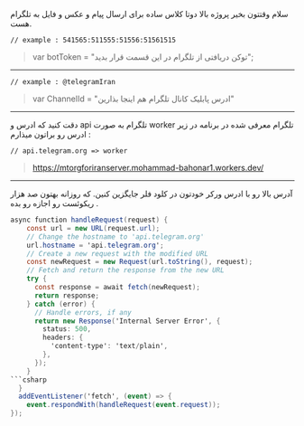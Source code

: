 سلام وقتتون بخیر پروژه بالا دوتا کلاس ساده برای ارسال پیام و عکس و فایل به تلگرام هست.

` // example : 541565:511555:51556:51561515 `
>var botToken = "توکن دریافتی از تلگرام در این قسمت قرار بدید";
___


` // example : @telegramIran `
>var ChannelId = "ادرس پابلیک کانال تلگرام هم اینجا بذارین" 
___
دقت کنید که ادرس و api تلگرام به صورت worker تلگرام معرفی شده در برنامه در زیر ادرس رو براتون میذارم : 

` // api.telegram.org => worker ` 
>https://mtorgforiranserver.mohammad-bahonar1.workers.dev/

___

آدرس بالا رو با ادرس ورکر خودتون در کلود فلر جایگزین کنین. که روزانه بهتون صد هزار ریکوئست رو اجازه رو بده .

```csharp
async function handleRequest(request) {
	const url = new URL(request.url);
	// Change the hostname to 'api.telegram.org'
	url.hostname = 'api.telegram.org';
	// Create a new request with the modified URL
	const newRequest = new Request(url.toString(), request);
	// Fetch and return the response from the new URL
	try {
	  const response = await fetch(newRequest);
	  return response;
	} catch (error) {
	  // Handle errors, if any
	  return new Response('Internal Server Error', {
		status: 500,
		headers: {
		  'content-type': 'text/plain',
		},
	  });
	}
```csharp
  }
  addEventListener('fetch', (event) => {
	event.respondWith(handleRequest(event.request));
});
